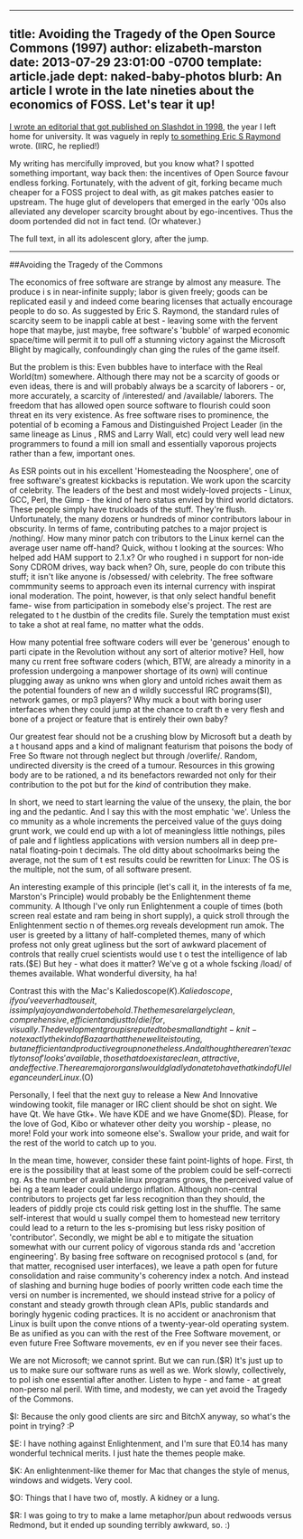 ---
title: Avoiding the Tragedy of the Open Source Commons (1997)
author: elizabeth-marston
date: 2013-07-29 23:01:00 -0700
template: article.jade
dept: naked-baby-photos
blurb: An article I wrote in the late nineties about the economics of FOSS. Let's tear it up!
 ---

 [I wrote an editorial that got published on Slashdot in 1998](http://slashdot.org/features/older/9806121215257.shtml), the year I left home for university. It was vaguely in reply [to something Eric S Raymond](http://en.wikipedia.org/wiki/The_Cathedral_and_the_Bazaar) wrote. (IIRC, he replied!)

 My writing has mercifully improved, but you know what? I spotted something important, way back then: the incentives of Open Source favour endless forking. Fortunately, with the advent of git, forking became much
cheaper for a FOSS project to deal with, as git makes patches easier to upstream. The huge glut of developers that emerged in the early '00s also alleviated any developer scarcity brought about by ego-incentives. Thus the doom portended did not in fact tend. (Or whatever.)

The full text, in all its adolescent glory, after the jump.

-----
##Avoiding the Tragedy of the Commons

The economics of free software are strange by almost any measure. The produce i s in near-infinite supply; labor is given freely; goods can be replicated easil y and indeed come bearing licenses that actually encourage people to do so. As suggested by Eric S. Raymond, the standard rules of scarcity seem to be inappli cable at best - leaving some with the fervent hope that maybe, just maybe, free software's 'bubble' of warped economic space/time will permit it to pull off a stunning victory against the Microsoft Blight by magically, confoundingly chan ging the rules of the game itself.

But the problem is this: Even bubbles have to interface with the Real World(tm) somewhere. Although there may not be a scarcity of goods or even ideas, there is and will probably always be a scarcity of laborers - or, more accurately, a scarcity of /interested/ and /available/ laborers. The freedom that has allowed open source software to flourish could soon threat en its very existence. As free software rises to prominence, the potential of b ecoming a Famous and Distinguished Project Leader (in the same lineage as Linus , RMS and Larry Wall, etc) could very well lead new programmers to found a mill ion small and essentially vaporous projects rather than a few, important ones.

As ESR points out in his excellent 'Homesteading the Noosphere', one of free software's greatest kickbacks is reputation. We work upon the scarcity of celebrity. The leaders of the best and most widely-loved projects - Linux, GCC, Perl, the Gimp - the kind of hero status envied by third world dictators. These people simply have truckloads of the stuff. They're flush. Unfortunately, the many dozens or hundreds of minor contributors labour in obscurity. In terms of fame, contributing patches to a major project is /nothing/. How many minor patch con tributors to the Linux kernel can the average user name off-hand? Quick, withou t looking at the sources: Who helped add HAM support to 2.1.x? Or who roughed i n support for non-ide Sony CDROM drives, way back when? Oh, sure, people do con tribute this stuff; it isn't like anyone is /obsessed/ with celebrity. The free software commmunity seems to approach even its internal currency with inspirat ional moderation. The point, however, is that only select handful benefit fame- wise from participation in somebody else's project. The rest are relegated to t he dustbin of the credits file. Surely the temptation must exist to take a shot at real fame, no matter what the odds.

How many potential free software coders will ever be 'generous' enough to parti cipate in the Revolution without any sort of alterior motive? Hell, how many cu rrent free software coders (which, BTW, are already a minority in a profession undergoing a manpower shortage of its own) will continue plugging away as unkno wns when glory and untold riches await them as the potential founders of new an d wildly successful IRC programs($I), network games, or mp3 players? Why muck a bout with boring user interfaces when they could jump at the chance to craft th e very flesh and bone of a project or feature that is entirely their own baby?

Our greatest fear should not be a crushing blow by Microsoft but a death by a t housand apps and a kind of malignant featurism that poisons the body of Free So ftware not through neglect but through /overlife/. Random, undirected diversity is the creed of a tumour. Resources in this growing body are to be rationed, a nd its benefactors rewarded not only for their contribution to the pot but for the *kind* of contribution they make.

In short, we need to start learning the value of the unsexy, the plain, the bor ing and the pedantic. And I say this with the most emphatic 'we'. Unless the co mmunity as a whole increments the perceived value of the guys doing grunt work, we could end up with a lot of meaningless little nothings, piles of pale and f lightless applications with version numbers all in deep pre-natal floating-poin t decimals. The old ditty about schoolmarks being the average, not the sum of t est results could be rewritten for Linux: The OS is the multiple, not the sum, of all software present.

An interesting example of this principle (let's call it, in the interests of fa me, Marston's Principle) would probably be the Enlightenment theme community. A lthough I've only run Enlightenment a couple of times (both screen real estate and ram being in short supply), a quick stroll through the Enlightenment sectio n of themes.org reveals development run amok. The user is greeted by a littany of half-completed themes, many of which profess not only great ugliness but the sort of awkward placement of controls that really cruel scientists would use t o test the intelligence of lab rats.($E) But hey - what does it matter? We've g ot a whole fscking /load/ of themes available. What wonderful diversity, ha ha!

Contrast this with the Mac's Kaliedoscope($K). Kaliedoscope, if you've ever had to use it, is simply a joy and wonder to behold. The themes are largely clean, comprehensive, efficient and just to /die/ for, visually. The development grou p is reputed to be small and tight-knit - not exactly the kind of Bazaar that t he new elite is touting, but an efficient and productive group nonetheless. And although there aren't exactly tons of 'looks' available, those that do exist a re clean, attractive, and effective. There are major organs I would gladly dona te to have that kind of UI elegance under Linux.($O)

Personally, I feel that the next guy to release a New And Innovative windowing tookit, file manager or IRC client should be shot on sight. We have Qt. We have Gtk+. We have KDE and we have Gnome($D). Please, for the love of God, Kibo or whatever other deity you worship - please, no more! Fold your work into someone else's. Swallow your pride, and wait for the rest of the world to catch up to you.

In the mean time, however, consider these faint point-lights of hope. First, th ere is the possibility that at least some of the problem could be self-correcti ng. As the number of available linux programs grows, the perceived value of bei ng a team leader could undergo inflation. Although non-central contributors to projects get far less recognition than they should, the leaders of piddly proje cts could risk getting lost in the shuffle. The same self-interest that would u sually compel them to homestead new territory could lead to a return to the les s-promising but less risky position of 'contributor'. Secondly, we might be abl e to mitigate the situation somewhat with our current policy of vigorous standa rds and 'accretion engineering'. By basing free software on recognised protocol s (and, for that matter, recognised user interfaces), we leave a path open for future consolidation and raise community's coherency index a notch. And instead of slashing and burning huge bodies of poorly written code each time the versi on number is incremented, we should instead strive for a policy of constant and steady growth through clean APIs, public standards and boringly hygenic coding practices. It is no accident or anachronism that Linux is built upon the conve ntions of a twenty-year-old operating system. Be as unified as you can with the rest of the Free Software movement, or even future Free Software movements, ev en if you never see their faces.

We are not Microsoft; we cannot sprint. But we can run.($R) It's just up to us to make sure our software runs as well as we. Work slowly, collectively, to pol ish one essential after another. Listen to hype - and fame - at great non-perso nal peril. With time, and modesty, we can yet avoid the Tragedy of the Commons.

$I: Because the only good clients are sirc and BitchX anyway, so what's the point in trying? :P

$E: I have nothing against Enlightenment, and I'm sure that E0.14 has many wonderful technical merits. I just hate the themes people make.

$K: An enlightenment-like themer for Mac that changes the style of menus, windows and widgets. Very cool.

$O: Things that I have two of, mostly. A kidney or a lung.

$R: I was going to try to make a lame metaphor/pun about redwoods versus Redmond, but it ended up sounding terribly awkward, so. :)
